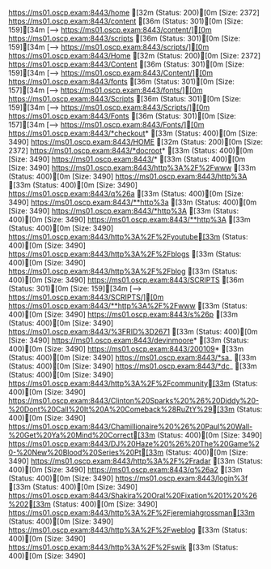 https://ms01.oscp.exam:8443/home                [32m (Status: 200)[0m [Size: 2372]
https://ms01.oscp.exam:8443/content             [36m (Status: 301)[0m [Size: 159][34m [--> https://ms01.oscp.exam:8443/content/][0m
https://ms01.oscp.exam:8443/scripts             [36m (Status: 301)[0m [Size: 159][34m [--> https://ms01.oscp.exam:8443/scripts/][0m
https://ms01.oscp.exam:8443/Home                [32m (Status: 200)[0m [Size: 2372]
https://ms01.oscp.exam:8443/Content             [36m (Status: 301)[0m [Size: 159][34m [--> https://ms01.oscp.exam:8443/Content/][0m
https://ms01.oscp.exam:8443/fonts               [36m (Status: 301)[0m [Size: 157][34m [--> https://ms01.oscp.exam:8443/fonts/][0m
https://ms01.oscp.exam:8443/Scripts             [36m (Status: 301)[0m [Size: 159][34m [--> https://ms01.oscp.exam:8443/Scripts/][0m
https://ms01.oscp.exam:8443/Fonts               [36m (Status: 301)[0m [Size: 157][34m [--> https://ms01.oscp.exam:8443/Fonts/][0m
https://ms01.oscp.exam:8443/*checkout*          [33m (Status: 400)[0m [Size: 3490]
https://ms01.oscp.exam:8443/HOME                [32m (Status: 200)[0m [Size: 2372]
https://ms01.oscp.exam:8443/*docroot*           [33m (Status: 400)[0m [Size: 3490]
https://ms01.oscp.exam:8443/*                   [33m (Status: 400)[0m [Size: 3490]
https://ms01.oscp.exam:8443/http%3A%2F%2Fwww    [33m (Status: 400)[0m [Size: 3490]
https://ms01.oscp.exam:8443/http%3A             [33m (Status: 400)[0m [Size: 3490]
https://ms01.oscp.exam:8443/q%26a               [33m (Status: 400)[0m [Size: 3490]
https://ms01.oscp.exam:8443/**http%3a           [33m (Status: 400)[0m [Size: 3490]
https://ms01.oscp.exam:8443/*http%3A            [33m (Status: 400)[0m [Size: 3490]
https://ms01.oscp.exam:8443/**http%3A           [33m (Status: 400)[0m [Size: 3490]
https://ms01.oscp.exam:8443/http%3A%2F%2Fyoutube[33m (Status: 400)[0m [Size: 3490]
https://ms01.oscp.exam:8443/http%3A%2F%2Fblogs  [33m (Status: 400)[0m [Size: 3490]
https://ms01.oscp.exam:8443/http%3A%2F%2Fblog   [33m (Status: 400)[0m [Size: 3490]
https://ms01.oscp.exam:8443/SCRIPTS             [36m (Status: 301)[0m [Size: 159][34m [--> https://ms01.oscp.exam:8443/SCRIPTS/][0m
https://ms01.oscp.exam:8443/**http%3A%2F%2Fwww  [33m (Status: 400)[0m [Size: 3490]
https://ms01.oscp.exam:8443/s%26p               [33m (Status: 400)[0m [Size: 3490]
https://ms01.oscp.exam:8443/%3FRID%3D2671       [33m (Status: 400)[0m [Size: 3490]
https://ms01.oscp.exam:8443/devinmoore*         [33m (Status: 400)[0m [Size: 3490]
https://ms01.oscp.exam:8443/200109*             [33m (Status: 400)[0m [Size: 3490]
https://ms01.oscp.exam:8443/*sa_                [33m (Status: 400)[0m [Size: 3490]
https://ms01.oscp.exam:8443/*dc_                [33m (Status: 400)[0m [Size: 3490]
https://ms01.oscp.exam:8443/http%3A%2F%2Fcommunity[33m (Status: 400)[0m [Size: 3490]
https://ms01.oscp.exam:8443/Clinton%20Sparks%20%26%20Diddy%20-%20Dont%20Call%20It%20A%20Comeback%28RuZtY%29[33m (Status: 400)[0m [Size: 3490]
https://ms01.oscp.exam:8443/Chamillionaire%20%26%20Paul%20Wall-%20Get%20Ya%20Mind%20Correct[33m (Status: 400)[0m [Size: 3490]
https://ms01.oscp.exam:8443/DJ%20Haze%20%26%20The%20Game%20-%20New%20Blood%20Series%20Pt[33m (Status: 400)[0m [Size: 3490]
https://ms01.oscp.exam:8443/http%3A%2F%2Fradar  [33m (Status: 400)[0m [Size: 3490]
https://ms01.oscp.exam:8443/q%26a2              [33m (Status: 400)[0m [Size: 3490]
https://ms01.oscp.exam:8443/login%3f            [33m (Status: 400)[0m [Size: 3490]
https://ms01.oscp.exam:8443/Shakira%20Oral%20Fixation%201%20%26%202[33m (Status: 400)[0m [Size: 3490]
https://ms01.oscp.exam:8443/http%3A%2F%2Fjeremiahgrossman[33m (Status: 400)[0m [Size: 3490]
https://ms01.oscp.exam:8443/http%3A%2F%2Fweblog [33m (Status: 400)[0m [Size: 3490]
https://ms01.oscp.exam:8443/http%3A%2F%2Fswik   [33m (Status: 400)[0m [Size: 3490]
